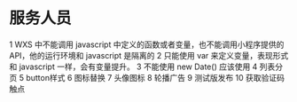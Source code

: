# 服务人员
1 WXS 中不能调用 javascript 中定义的函数或者变量，也不能调用小程序提供的 
API，他的运行环境和 javascript 是隔离的
2 只能使用 var 来定义变量，表现形式和 javascript 一样，会有变量提升。
3 不能使用 new Date() 应该使用 
4 列表分页
5 button样式
6 图标替换
7 头像图标
8 轮播广告
9 测试版发布
10 获取验证码触点
